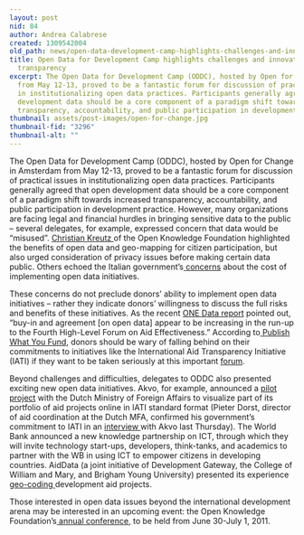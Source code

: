 ```yaml
---
layout: post
nid: 84
author: Andrea Calabrese
created: 1309542004
old_path: news/open-data-development-camp-highlights-challenges-and-innovations-aid-transparency
title: Open Data for Development Camp highlights challenges and innovations in aid
  transparency
excerpt: The Open Data for Development Camp (ODDC), hosted by Open for Change in Amsterdam
  from May 12-13, proved to be a fantastic forum for discussion of practical issues
  in institutionalizing open data practices. Participants generally agreed that open
  development data should be a core component of a paradigm shift towards increased
  transparency, accountability, and public participation in development practice.
thumbnail: assets/post-images/open-for-change.jpg
thumbnail-fid: "3296"
thumbnail-alt: ""
---
```


The Open Data for Development Camp (ODDC), hosted by Open for Change in Amsterdam from May 12-13, proved to be a fantastic forum for discussion of practical issues in institutionalizing open data practices. Participants generally agreed that open development data should be a core component of a paradigm shift towards increased transparency, accountability, and public participation in development practice. However, many organizations are facing legal and financial hurdles in bringing sensitive data to the public – several delegates, for example, expressed concern that data would be “misused”. [Christian Kreutz ](http://www.crisscrossed.net/)of the Open Knowledge Foundation highlighted the benefits of open data and geo-mapping for citizen participation, but also urged consideration of privacy issues before making certain data public. Others echoed the Italian government’s[ concerns](http://bit.ly/jjfMCf) about the cost of implementing open data initiatives.

These concerns do not preclude donors’ ability to implement open data initiatives – rather they indicate donors’ willingness to discuss the full risks and benefits of these initiatives. As the recent [ONE Data report](http://s3.amazonaws.com/one.org/pdfs/dr2011.pdf) pointed out, “buy-in and agreement [on open data] appear to be increasing in the run-up to the Fourth High-Level Forum on Aid Effectiveness.” According to[ Publish What You Fund](http://bit.ly/iNCwEn), donors should be wary of falling behind on their commitments to initiatives like the International Aid Transparency Initiative (IATI) if they want to be taken seriously at this important [forum](http://bit.ly/k0rsZN).

Beyond challenges and difficulties, delegates to ODDC also presented exciting new open data initiatives. Akvo, for example, announced a [pilot project](http://openforchange.info/transparency-pilot-foreign-affairs) with the Dutch Ministry of Foreign Affairs to visualize part of its portfolio of aid projects online in IATI standard format (Pieter Dorst, director of aid coordination at the Dutch MFA, confirmed his government’s commitment to IATI in an [interview ](http://blip.tv/file/5136209)with Akvo last Thursday). The World Bank announced a new knowledge partnership on ICT, through which they will invite technology start-ups, developers, think-tanks, and academics to partner with the WB in using ICT to empower citizens in developing countries. AidData (a joint initiative of Development Gateway, the College of William and Mary, and Brigham Young University) presented its experience [geo-coding ](http://open.aiddata.org)development aid projects.

Those interested in open data issues beyond the international development arena may be interested in an upcoming event: the Open Knowledge Foundation’s[ annual conference](http://okcon.org/2011), to be held from June 30-July 1, 2011.

